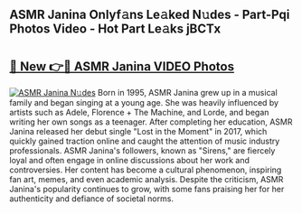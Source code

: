 ## ASMR Janina Onlyf𝚊ns Le𝚊ked N𝚞des - Part-Pqi Photos Video - Hot Part Le𝚊ks jBCTx

# <h2><a href="http://ac11528.deff.icu/?id=ASMR+Janina">🔗 New 👉🔴 ASMR Janina VIDEO Photos</a></h2>

[![ASMR Janina N𝚞des](https://i.imgur.com/rIISA9y.gif)](http://ac11528.deff.icu/?id=ASMR+Janina)
Born in 1995, ASMR Janina grew up in a musical family and began singing at a young age. She was heavily influenced by artists such as Adele, Florence + The Machine, and Lorde, and began writing her own songs as a teenager. After completing her education, ASMR Janina released her debut single "Lost in the Moment" in 2017, which quickly gained traction online and caught the attention of music industry professionals. ASMR Janina's followers, known as "Sirens," are fiercely loyal and often engage in online discussions about her work and controversies. Her content has become a cultural phenomenon, inspiring fan art, memes, and even academic analysis. Despite the criticism, ASMR Janina's popularity continues to grow, with some fans praising her for her authenticity and defiance of societal norms.
